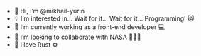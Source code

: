 - 👋 Hi, I’m @mikhail-yurin
- 💡 I’m interested in... Wait for it... Wait for it... Programming! 😻
- 🌱 I’m currently working as a front-end developer 💻
- 👀 I’m looking to collaborate with NASA 📡🚀✨
- 🧡 I love Rust ⚙️

<!---
mikhail-yurin/mikhail-yurin is a ✨ special ✨ repository because its `README.md` (this file) appears on your GitHub profile.
You can click the Preview link to take a look at your changes.
--->
